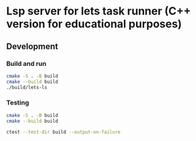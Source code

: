 # Lsp server for lets task runner (C++ version for educational purposes)


## Development

### Build and run

```bash
cmake -S . -B build
cmake --build build
./build/lets-ls
```

### Testing

```bash
cmake -S . -B build
cmake --build build

ctest --test-dir build --output-on-failure 
```
